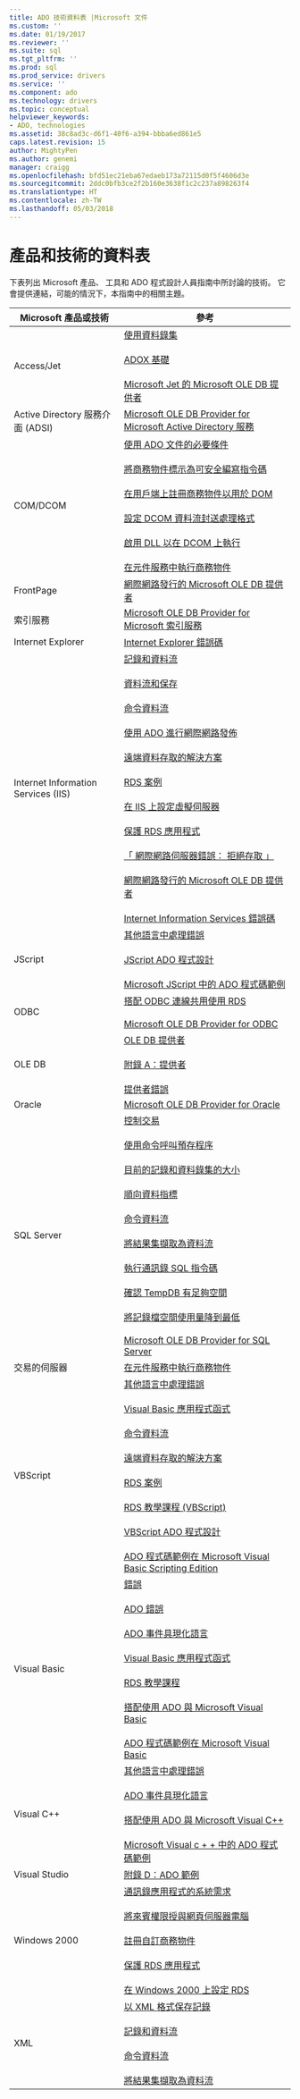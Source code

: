 ```yaml
---
title: ADO 技術資料表 |Microsoft 文件
ms.custom: ''
ms.date: 01/19/2017
ms.reviewer: ''
ms.suite: sql
ms.tgt_pltfrm: ''
ms.prod: sql
ms.prod_service: drivers
ms.service: ''
ms.component: ado
ms.technology: drivers
ms.topic: conceptual
helpviewer_keywords:
- ADO, technologies
ms.assetid: 38c8ad3c-d6f1-40f6-a394-bbba6ed861e5
caps.latest.revision: 15
author: MightyPen
ms.author: genemi
manager: craigg
ms.openlocfilehash: bfd51ec21eba67edaeb173a72115d0f5f4606d3e
ms.sourcegitcommit: 2ddc0bfb3ce2f2b160e3638f1c2c237a898263f4
ms.translationtype: HT
ms.contentlocale: zh-TW
ms.lasthandoff: 05/03/2018
---
```

# <a name="products-and-technologies-table"></a>產品和技術的資料表
下表列出 Microsoft 產品、 工具和 ADO 程式設計人員指南中所討論的技術。 它會提供連結，可能的情況下，本指南中的相關主題。

|Microsoft 產品或技術|參考|
|-------------------------------------|----------------|
|Access/Jet|[使用資料錄集](../../ado/guide/data/working-with-recordsets.md)<br /><br /> [ADOX 基礎](../../ado/guide/extensions/adox-fundamentals.md)<br /><br /> [Microsoft Jet 的 Microsoft OLE DB 提供者](../../ado/guide/appendixes/microsoft-ole-db-provider-for-microsoft-jet.md)|
|Active Directory 服務介面 (ADSI)|[Microsoft OLE DB Provider for Microsoft Active Directory 服務](../../ado/guide/appendixes/microsoft-ole-db-provider-for-microsoft-active-directory-service.md)|
|COM/DCOM|[使用 ADO 文件的必要條件](../../ado/guide/prerequisites-for-using-the-ado-documentation.md)<br /><br /> [將商務物件標示為可安全編寫指令碼](../../ado/guide/remote-data-service/marking-business-objects-as-safe-for-scripting.md)<br /><br /> [在用戶端上註冊商務物件以用於 DOM](../../ado/guide/remote-data-service/registering-business-objects-on-the-client-for-use-with-dcom.md)<br /><br /> [設定 DCOM 資料流封送處理格式](../../ado/guide/remote-data-service/setting-dcom-stream-marshaling-format.md)<br /><br /> [啟用 DLL 以在 DCOM 上執行](../../ado/guide/remote-data-service/enabling-a-dll-to-run-on-dcom.md)<br /><br /> [在元件服務中執行商務物件](../../ado/guide/remote-data-service/running-business-objects-in-component-services.md)|
|FrontPage|[網際網路發行的 Microsoft OLE DB 提供者](../../ado/guide/appendixes/microsoft-ole-db-provider-for-internet-publishing.md)|
|索引服務|[Microsoft OLE DB Provider for Microsoft 索引服務](../../ado/guide/appendixes/microsoft-ole-db-provider-for-microsoft-indexing-service.md)|
|Internet Explorer|[Internet Explorer 錯誤碼](../../ado/guide/appendixes/internet-explorer-error-codes.md)|
|Internet Information Services (IIS)|[記錄和資料流](../../ado/guide/data/records-and-streams.md)<br /><br /> [資料流和保存](../../ado/guide/data/streams-and-persistence.md)<br /><br /> [命令資料流](../../ado/guide/data/command-streams.md)<br /><br /> [使用 ADO 進行網際網路發佈](../../ado/guide/data/using-ado-for-internet-publishing.md)<br /><br /> [遠端資料存取的解決方案](../../ado/guide/remote-data-service/solutions-for-remote-data-access.md)<br /><br /> [RDS 案例](../../ado/guide/remote-data-service/rds-scenario.md)<br /><br /> [在 IIS 上設定虛擬伺服器](../../ado/guide/remote-data-service/configuring-virtual-servers-on-iis.md)<br /><br /> [保護 RDS 應用程式](../../ado/guide/remote-data-service/securing-rds-applications.md)<br /><br /> [「 網際網路伺服器錯誤： 拒絕存取 」](../../ado/guide/remote-data-service/internet-server-error-access-denied.md)<br /><br /> [網際網路發行的 Microsoft OLE DB 提供者](../../ado/guide/appendixes/microsoft-ole-db-provider-for-internet-publishing.md)<br /><br /> [Internet Information Services 錯誤碼](../../ado/guide/appendixes/internet-information-services-error-codes.md)|
|JScript|[其他語言中處理錯誤](../../ado/guide/data/handling-errors-in-other-languages.md)<br /><br /> [JScript ADO 程式設計](../../ado/guide/appendixes/jscript-ado-programming.md)<br /><br /> [Microsoft JScript 中的 ADO 程式碼範例](../../ado/reference/ado-api/ado-code-examples-in-microsoft-jscript.md)|
|ODBC|[搭配 ODBC 連線共用使用 RDS](../../ado/guide/remote-data-service/using-rds-with-odbc-connection-pooling.md)<br /><br /> [Microsoft OLE DB Provider for ODBC](../../ado/guide/appendixes/microsoft-ole-db-provider-for-odbc.md)|
|OLE DB|[OLE DB 提供者](../../ado/guide/data/ole-db-providers-ado.md)<br /><br /> [附錄 A：提供者](../../ado/guide/appendixes/appendix-a-providers.md)<br /><br /> [提供者錯誤](../../ado/guide/data/provider-errors.md)|
|Oracle|[Microsoft OLE DB Provider for Oracle](../../ado/guide/appendixes/microsoft-ole-db-provider-for-oracle.md)|
|SQL Server|[控制交易](../../ado/guide/data/controlling-transactions-ado.md)<br /><br /> [使用命令呼叫預存程序](../../ado/guide/data/calling-a-stored-procedure-with-a-command.md)<br /><br /> [目前的記錄和資料錄集的大小](../../ado/guide/data/current-record-and-size-of-recordset.md)<br /><br /> [順向資料指標](../../ado/guide/data/forward-only-cursors.md)<br /><br /> [命令資料流](../../ado/guide/data/command-streams.md)<br /><br /> [將結果集擷取為資料流](../../ado/guide/data/retrieving-resultsets-into-streams.md)<br /><br /> [執行通訊錄 SQL 指令碼](../../ado/guide/remote-data-service/running-the-address-book-sql-script.md)<br /><br /> [確認 TempDB 有足夠空間](../../ado/guide/remote-data-service/ensuring-sufficient-tempdb-space.md)<br /><br /> [將記錄檔空間使用量降到最低](../../ado/guide/remote-data-service/minimizing-log-file-space-usage.md)<br /><br /> [Microsoft OLE DB Provider for SQL Server](../../ado/guide/appendixes/microsoft-ole-db-provider-for-sql-server.md)|
|交易的伺服器|[在元件服務中執行商務物件](../../ado/guide/remote-data-service/running-business-objects-in-component-services.md)|
|VBScript|[其他語言中處理錯誤](../../ado/guide/data/handling-errors-in-other-languages.md)<br /><br /> [Visual Basic 應用程式函式](../../ado/guide/data/visual-basic-for-applications-functions.md)<br /><br /> [命令資料流](../../ado/guide/data/command-streams.md)<br /><br /> [遠端資料存取的解決方案](../../ado/guide/remote-data-service/solutions-for-remote-data-access.md)<br /><br /> [RDS 案例](../../ado/guide/remote-data-service/rds-scenario.md)<br /><br /> [RDS 教學課程 (VBScript)](../../ado/guide/remote-data-service/rds-tutorial-vbscript.md)<br /><br /> [VBScript ADO 程式設計](../../ado/guide/appendixes/vbscript-ado-programming.md)<br /><br /> [ADO 程式碼範例在 Microsoft Visual Basic Scripting Edition](../../ado/reference/ado-api/ado-code-examples-vbscript.md)|
|Visual Basic|[錯誤](../../ado/guide/data/errors-ado.md)<br /><br /> [ADO 錯誤](../../ado/guide/data/ado-errors.md)<br /><br /> [ADO 事件具現化語言](../../ado/guide/data/ado-event-instantiation-by-language.md)<br /><br /> [Visual Basic 應用程式函式](../../ado/guide/data/visual-basic-for-applications-functions.md)<br /><br /> [RDS 教學課程](../../ado/guide/remote-data-service/rds-tutorial.md)<br /><br /> [搭配使用 ADO 與 Microsoft Visual Basic](../../ado/guide/appendixes/using-ado-with-microsoft-visual-basic.md)<br /><br /> [ADO 程式碼範例在 Microsoft Visual Basic](../../ado/reference/ado-api/ado-code-examples-in-visual-basic.md)|
|Visual C++|[其他語言中處理錯誤](../../ado/guide/data/handling-errors-in-other-languages.md)<br /><br /> [ADO 事件具現化語言](../../ado/guide/data/ado-event-instantiation-by-language.md)<br /><br /> [搭配使用 ADO 與 Microsoft Visual C++](../../ado/guide/appendixes/using-ado-with-microsoft-visual-c.md)<br /><br /> [Microsoft Visual c + + 中的 ADO 程式碼範例](../../ado/reference/ado-api/ado-code-examples-in-visual-c.md)|
|Visual Studio|[附錄 D：ADO 範例](../../ado/guide/appendixes/appendix-d-ado-samples.md)|
|Windows 2000|[通訊錄應用程式的系統需求](../../ado/guide/remote-data-service/system-requirements-for-the-address-book-application.md)<br /><br /> [將來賓權限授與網頁伺服器電腦](../../ado/guide/remote-data-service/granting-guest-privileges-to-a-web-server-computer.md)<br /><br /> [註冊自訂商務物件](../../ado/guide/remote-data-service/registering-a-custom-business-object.md)<br /><br /> [保護 RDS 應用程式](../../ado/guide/remote-data-service/securing-rds-applications.md)<br /><br /> [在 Windows 2000 上設定 RDS](../../ado/guide/remote-data-service/configuring-rds-on-windows-2000.md)|
|XML|[以 XML 格式保存記錄](../../ado/guide/data/persisting-records-in-xml-format.md)<br /><br /> [記錄和資料流](../../ado/guide/data/records-and-streams.md)<br /><br /> [命令資料流](../../ado/guide/data/command-streams.md)<br /><br /> [將結果集擷取為資料流](../../ado/guide/data/retrieving-resultsets-into-streams.md)|
